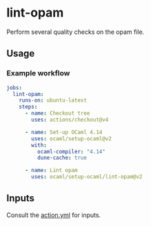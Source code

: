 # lint-opam

Perform several quality checks on the opam file.

## Usage

### Example workflow

```yml
jobs:
  lint-opam:
    runs-on: ubuntu-latest
    steps:
      - name: Checkout tree
        uses: actions/checkout@v4

      - name: Set-up OCaml 4.14
        uses: ocaml/setup-ocaml@v2
        with:
          ocaml-compiler: "4.14"
          dune-cache: true

      - name: Lint opam
        uses: ocaml/setup-ocaml/lint-opam@v2
```

## Inputs

Consult the [action.yml](./action.yml) for inputs.
